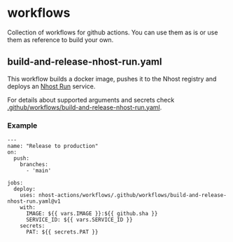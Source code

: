 # workflows

Collection of workflows for github actions. You can use them as is or use them as reference to build your own.

## build-and-release-nhost-run.yaml

This workflow builds a docker image, pushes it to the Nhost registry and deploys an [Nhost Run](https://nhost.io/product/run) service.

For details about supported arguments and secrets check [.github/workflows/build-and-release-nhost-run.yaml](.github/workflows/build-and-release-nhost-run.yaml).

### Example

```
---
name: "Release to production"
on:
  push:
    branches:
      - 'main'

jobs:
  deploy:
    uses: nhost-actions/workflows/.github/workflows/build-and-release-nhost-run.yaml@v1
    with:
      IMAGE: ${{ vars.IMAGE }}:${{ github.sha }}
      SERVICE_ID: ${{ vars.SERVICE_ID }}
    secrets:
      PAT: ${{ secrets.PAT }}
```
